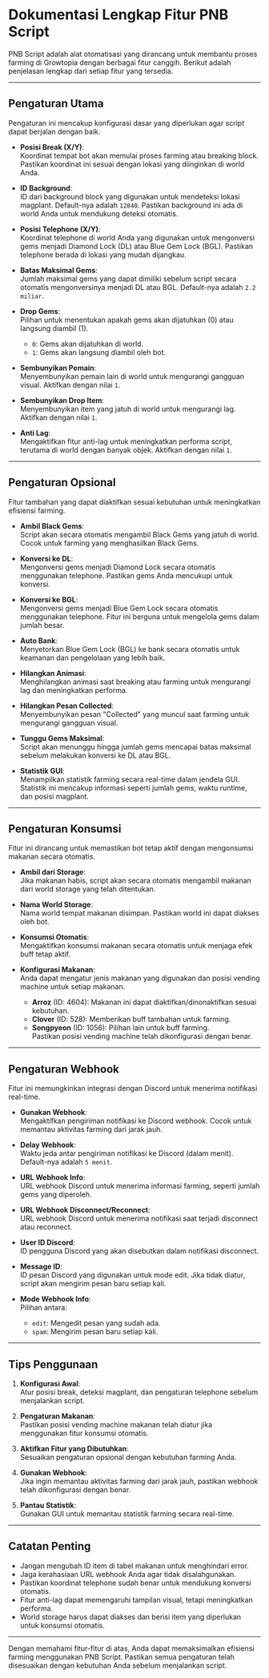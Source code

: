 # Dokumentasi Lengkap Fitur PNB Script

PNB Script adalah alat otomatisasi yang dirancang untuk membantu proses farming di Growtopia dengan berbagai fitur canggih. Berikut adalah penjelasan lengkap dari setiap fitur yang tersedia.

---

## Pengaturan Utama
Pengaturan ini mencakup konfigurasi dasar yang diperlukan agar script dapat berjalan dengan baik.

- **Posisi Break (X/Y)**:  
  Koordinat tempat bot akan memulai proses farming atau breaking block. Pastikan koordinat ini sesuai dengan lokasi yang diinginkan di world Anda.

- **ID Background**:  
  ID dari background block yang digunakan untuk mendeteksi lokasi magplant. Default-nya adalah `12840`. Pastikan background ini ada di world Anda untuk mendukung deteksi otomatis.

- **Posisi Telephone (X/Y)**:  
  Koordinat telephone di world Anda yang digunakan untuk mengonversi gems menjadi Diamond Lock (DL) atau Blue Gem Lock (BGL). Pastikan telephone berada di lokasi yang mudah dijangkau.

- **Batas Maksimal Gems**:  
  Jumlah maksimal gems yang dapat dimiliki sebelum script secara otomatis mengonversinya menjadi DL atau BGL. Default-nya adalah `2.2 miliar`.

- **Drop Gems**:  
  Pilihan untuk menentukan apakah gems akan dijatuhkan (0) atau langsung diambil (1).  
  - `0`: Gems akan dijatuhkan di world.  
  - `1`: Gems akan langsung diambil oleh bot.

- **Sembunyikan Pemain**:  
  Menyembunyikan pemain lain di world untuk mengurangi gangguan visual. Aktifkan dengan nilai `1`.

- **Sembunyikan Drop Item**:  
  Menyembunyikan item yang jatuh di world untuk mengurangi lag. Aktifkan dengan nilai `1`.

- **Anti Lag**:  
  Mengaktifkan fitur anti-lag untuk meningkatkan performa script, terutama di world dengan banyak objek. Aktifkan dengan nilai `1`.

---

## Pengaturan Opsional
Fitur tambahan yang dapat diaktifkan sesuai kebutuhan untuk meningkatkan efisiensi farming.

- **Ambil Black Gems**:  
  Script akan secara otomatis mengambil Black Gems yang jatuh di world. Cocok untuk farming yang menghasilkan Black Gems.

- **Konversi ke DL**:  
  Mengonversi gems menjadi Diamond Lock secara otomatis menggunakan telephone. Pastikan gems Anda mencukupi untuk konversi.

- **Konversi ke BGL**:  
  Mengonversi gems menjadi Blue Gem Lock secara otomatis menggunakan telephone. Fitur ini berguna untuk mengelola gems dalam jumlah besar.

- **Auto Bank**:  
  Menyetorkan Blue Gem Lock (BGL) ke bank secara otomatis untuk keamanan dan pengelolaan yang lebih baik.

- **Hilangkan Animasi**:  
  Menghilangkan animasi saat breaking atau farming untuk mengurangi lag dan meningkatkan performa.

- **Hilangkan Pesan Collected**:  
  Menyembunyikan pesan "Collected" yang muncul saat farming untuk mengurangi gangguan visual.

- **Tunggu Gems Maksimal**:  
  Script akan menunggu hingga jumlah gems mencapai batas maksimal sebelum melakukan konversi ke DL atau BGL.

- **Statistik GUI**:  
  Menampilkan statistik farming secara real-time dalam jendela GUI. Statistik ini mencakup informasi seperti jumlah gems, waktu runtime, dan posisi magplant.

---

## Pengaturan Konsumsi
Fitur ini dirancang untuk memastikan bot tetap aktif dengan mengonsumsi makanan secara otomatis.

- **Ambil dari Storage**:  
  Jika makanan habis, script akan secara otomatis mengambil makanan dari world storage yang telah ditentukan.

- **Nama World Storage**:  
  Nama world tempat makanan disimpan. Pastikan world ini dapat diakses oleh bot.

- **Konsumsi Otomatis**:  
  Mengaktifkan konsumsi makanan secara otomatis untuk menjaga efek buff tetap aktif.

- **Konfigurasi Makanan**:  
  Anda dapat mengatur jenis makanan yang digunakan dan posisi vending machine untuk setiap makanan.  
  - **Arroz** (ID: 4604): Makanan ini dapat diaktifkan/dinonaktifkan sesuai kebutuhan.  
  - **Clover** (ID: 528): Memberikan buff tambahan untuk farming.  
  - **Songpyeon** (ID: 1056): Pilihan lain untuk buff farming.  
  Pastikan posisi vending machine telah dikonfigurasi dengan benar.

---

## Pengaturan Webhook
Fitur ini memungkinkan integrasi dengan Discord untuk menerima notifikasi real-time.

- **Gunakan Webhook**:  
  Mengaktifkan pengiriman notifikasi ke Discord webhook. Cocok untuk memantau aktivitas farming dari jarak jauh.

- **Delay Webhook**:  
  Waktu jeda antar pengiriman notifikasi ke Discord (dalam menit). Default-nya adalah `5 menit`.

- **URL Webhook Info**:  
  URL webhook Discord untuk menerima informasi farming, seperti jumlah gems yang diperoleh.

- **URL Webhook Disconnect/Reconnect**:  
  URL webhook Discord untuk menerima notifikasi saat terjadi disconnect atau reconnect.

- **User ID Discord**:  
  ID pengguna Discord yang akan disebutkan dalam notifikasi disconnect.

- **Message ID**:  
  ID pesan Discord yang digunakan untuk mode edit. Jika tidak diatur, script akan mengirim pesan baru setiap kali.

- **Mode Webhook Info**:  
  Pilihan antara:  
  - `edit`: Mengedit pesan yang sudah ada.  
  - `spam`: Mengirim pesan baru setiap kali.

---

## Tips Penggunaan
1. **Konfigurasi Awal**:  
   Atur posisi break, deteksi magplant, dan pengaturan telephone sebelum menjalankan script.

2. **Pengaturan Makanan**:  
   Pastikan posisi vending machine makanan telah diatur jika menggunakan fitur konsumsi otomatis.

3. **Aktifkan Fitur yang Dibutuhkan**:  
   Sesuaikan pengaturan opsional dengan kebutuhan farming Anda.

4. **Gunakan Webhook**:  
   Jika ingin memantau aktivitas farming dari jarak jauh, pastikan webhook telah dikonfigurasi dengan benar.

5. **Pantau Statistik**:  
   Gunakan GUI untuk memantau statistik farming secara real-time.

---

## Catatan Penting
- Jangan mengubah ID item di tabel makanan untuk menghindari error.
- Jaga kerahasiaan URL webhook Anda agar tidak disalahgunakan.
- Pastikan koordinat telephone sudah benar untuk mendukung konversi otomatis.
- Fitur anti-lag dapat memengaruhi tampilan visual, tetapi meningkatkan performa.
- World storage harus dapat diakses dan berisi item yang diperlukan untuk konsumsi otomatis.

---

Dengan memahami fitur-fitur di atas, Anda dapat memaksimalkan efisiensi farming menggunakan PNB Script. Pastikan semua pengaturan telah disesuaikan dengan kebutuhan Anda sebelum menjalankan script.

